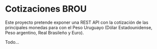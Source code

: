 # Cotizaciones BROU

Este proyecto pretende exponer una REST API con la cotización de las principales monedas para con el Peso Uruguayo (Dólar Estadounidense, Peso argentino, Real Brasileño y Euro).

Todo...